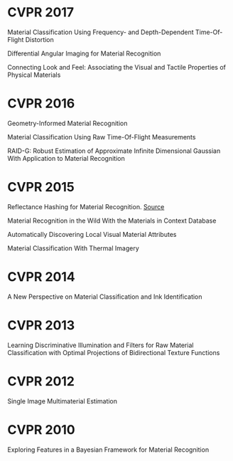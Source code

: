 # CVPR 2017
Material Classification Using Frequency- and Depth-Dependent Time-Of-Flight Distortion

Differential Angular Imaging for Material Recognition

Connecting Look and Feel: Associating the Visual and Tactile Properties of Physical Materials

# CVPR 2016
Geometry-Informed Material Recognition

Material Classification Using Raw Time-Of-Flight Measurements

RAID-G: Robust Estimation of Approximate Infinite Dimensional Gaussian With Application to Material Recognition

# CVPR 2015
Reflectance Hashing for Material Recognition. [Source](https://github.com/zhanghang1989/Deep-Reflectance-Code/blob/master/README.md)

Material Recognition in the Wild With the Materials in Context Database

Automatically Discovering Local Visual Material Attributes

Material Classification With Thermal Imagery

# CVPR 2014
A New Perspective on Material Classification and Ink Identification

# CVPR 2013
Learning Discriminative Illumination and Filters for Raw Material Classification with Optimal Projections of Bidirectional Texture Functions

# CVPR 2012
Single Image Multimaterial Estimation

# CVPR 2010
Exploring Features in a Bayesian Framework for Material Recognition